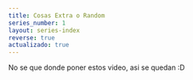 ```yaml
---
title: Cosas Extra o Random
series_number: 1
layout: series-index
reverse: true
actualizado: true
---
```


No se que donde poner estos video, asi se quedan :D
